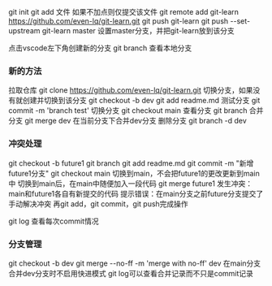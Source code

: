 git init
git add 文件    如果不加点则仅提交该文件
git remote add git-learn https://github.com/even-lq/git-learn.git
git push git-learn
git push --set-upstream git-learn master 设置master分支，并把git-learn放到该分支


点击vscode左下角创建新的分支
git branch 查看本地分支

### 新的方法

拉取仓库 git clone https://github.com/even-lq/git-learn.git
切换分支，如果没有就创建并切换到该分支 git checkout -b dev
git add readme.md
测试分支 git commit -m 'branch test'
切换分支 git checkout main
查看分支 git branch
合并分支 git merge dev 在当前分支下合并dev分支
删除分支 git branch -d dev



### 冲突处理
git checkout -b future1
git branch
git add readme.md
git commit -m "新增future1分支"
git checkout main 切换到main，不会把future1的更改更新到main中
切换到main后，在main中随便加入一段代码
git merge future1
发生冲突：main和future1各自有新提交的代码
提示错误：在main分支之前future分支提交了
手动解决冲突
再git add，git commit，git push完成操作


git log 查看每次commit情况

### 分支管理
git checkout -b dev
git merge --no-ff -m 'merge with no-ff' dev 在main分支合并dev分支时不启用快进模式
git log可以查看合并记录而不只是commit记录
